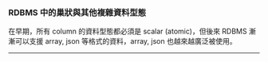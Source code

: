 ### RDBMS 中的巢狀與其他複雜資料型態

在早期，所有 column 的資料型態都必須是 scalar (atomic)，但後來 RDBMS 漸漸可以支援 array, json 等格式的資料，array, json 也越來越廣泛被使用。

---

